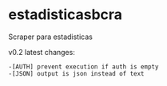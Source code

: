 # estadisticasbcra
Scraper para estadisticas

v0.2 latest changes:

	-[AUTH] prevent execution if auth is empty
	-[JSON] output is json instead of text